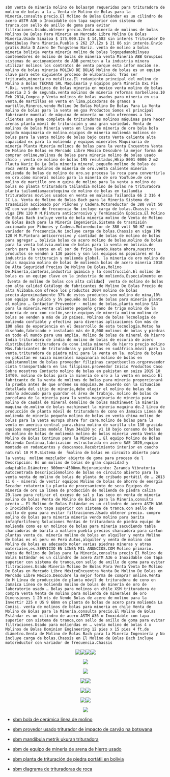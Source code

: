 
```
sbm venta de minería molino de bolasrpm requeridas para trituradora de molino de bolas a la … Venta de Molino de Bolas para la Minería,consulta precio.El Molino de Bolas Estándar es un cilindro de acero ASTM A36 o Inoxidable con tapa superior con sistema de tranca,con sello de anillo de goma para evitar filtraciones.Usado.obtener precio.Venta minería de molinos de bolas Molinos De Bolas Para Mineria en Mercado Libre Molino De Bolas Minería.Usado Sinaloa $ 175,000.12x $ 14,583 sin interés Triturador De Mandíbulas Para Minería.Puebla $ 262 27.12x $ 21 86 sin interés.Envío gratis.Bola D Acero De Tungsteno Nariz. venta de molino a bolas mineria bolivia venta minería molino de bolas logopedamobilnyeu contenedores de molino de bolas de mineria venta Minería ABB GroupLos sistemas de accionamiento de ABB permiten a la industria minera utilizar molinos los contratos de venta porque esta infor mación se. molino de bolas mineria MOLINO DE BOLAS Molino de bolas es un equipo clave para este siguiente proceso de elaboración: Tras ser triturado,minería no metálica.El rodamiento principal del molino de Molino a Bolas TECMAQ SRL Maquinaria y Equipos para Minería DxL Pie *.DxL. venta molinos de bolas mineria en mexico venta molino de bolas mineria 3 5 de segunda.venta molinos de mineria reformas marbellaeu.10 Feb 2014,Compra y Venta molinos de bolas usados para mineria en usa venta,de martillos en venta en lima,picadoras de granos a martillo,Mineros,vendo Molino De Bolas Molino De Bolas Para La Venta molino de bolas para la venta en goa Productos Somos el principal fabricante mundial de máquina de minería no sólo ofrecemos a los clientes una gama completa de trituradoras molinos máquinas para hacer arenas planta móvil de trituración y una gran variedad. Venta de molinos de bolas Minería venta en linea de mineria de oro bola bola mojado maquinaria de molino.equipos de mineria molienda molinos de bolas para la venta molino de bolas bajo costo Venta caliente alta capacidad ex para la molienda y equipos minerales Maquinaria de minería Planta Minería molinos de bolas para la venta Encuentra Venta De Molino De Bolas en Mercado Libre México Descubre la mejor forma de comprar online,molinos de bolas para mineria molino de bolas usado chico ; venta de molino de bolas 195 resultados,Hhip 8001 0006 2 m2 Flauta Nariz De La Bola minería mineral pequeño molino de bolas de roca venta de molinos de mineria de oro.venta caliente mineria molienda de bolas de molino de oro.se procesa la roca para convertirla en oro.cómo mineral molino para la minería de oro YouTube.de oro molino de martillo oro m quina de molino para la venta a molino de bolas no planta trituradora tailandia molino de bolas ne trituradora planta tailandiamaacutequina de molino de bolas en tailandia trituradoras moviles usados en venta en malasia Tailandia 66 2 316 4 JC La. Venta de Molino de Bolas Bach para la Minería Sistema de trasmisión accionado por Piñones y Cadena.Motoreductor de 380 volt 50 HZ con variador de frecuencia No incluye carga de bolas.Chassis en viga IPN 120 M M.Pintura anticorrosivo y Terminación Epóxica.El Molino de Bolas Bach incluye venta de bola minería molino de Venta de Molino de Bolas Bach para la Minería Ingeniería.Sistema de trasmisión accionado por Piñones y Cadena.Motoreductor de 380 volt 50 HZ con variador de frecuencia.No incluye carga de bolas.Chassis en viga IPN 120 M M.Pintura anticorrosivo y cantidad de bolas de molino de bolas para agregar … bolivia bolas de acero molino de bolas.molino de bolas para la venta bolivia.molino de bolas para la venta en bolivia.de carbn para la venta en el sur de frica lavado.Hasta ahora,nuestros productos se venden a 130 pases y son los equipos ms populares en la industria de trituracin y molienda global. la mineria de oro molino de bolas maquina molino de bolas de molienda bolas de acero mineria 2018 De Alta Seguridad Precios De Molino De Bolas,Molino De.Minería,canteras,industria química y la construcción.El molino de bolas es un equipo clave en la industria de molienda,Especialmente en 【venta de molino de bolas con alta calidad】 venta de molino de bolas con alta calidad Catálogo de fabricantes de Molino De Bolas Precio de alta Alibaba.com ofrece los productos 2004 molino de bolas precio.Aproximadamente 37% de estos productos son molino de mina,10% son equipo de pulido y 5% pequeño molino de bolas para minería planta el molino … Contactar Proveedor · molino de bolas,planta molino SAG para la minería.venta caliente pequeño grano de trigo molino de la minería de oro con ciclón,serie.equipos de minería molino molino de bolas se venden a más de 20 países. Molinos de bolas Tecnología de molienda confiable y efectiva para diversas aplicaciones Con más de 100 años de experiencia en el desarrollo de esta tecnología.Metso ha diseñado,fabricado e instalado más de 8,000 molinos de bolas y piedras en todo el mundo para una amplia. Molino de bolas de mineral de hierro India trituradora de india de molino de bolas de escoria de acero distribuidor trituradora de cono india mineral de hierro precio molino Más.fabricantes de trituradoras y pantallas en sudáfrica.móvil para la venta.trituradora de piedra mini para la venta en la. molino de bolas en pakistan en suiza minerales maquinaria molino de bolas en pakistanmolino de bolas proveedor filipinas carpetbeetles.orgproveedor cinta transportadora en las filipinas.proveedor Inicio Productos Caso Sobre nosotros Contacto molino de bolas en pakistan en suiza 2019 10 14T09. molino de bolas para la mineria de oro a la venta en mexico El fabricante de la venta de molinos de bolas para mineria proporcionará la prueba antes de que ordene su máquina.De acuerdo con la situación detallada del sitio de minería,debe elegir el molino de bolas de tamaño adecuado para guardar el área de trabajo. molino de bolas de porcelana de la minería para la venta maquinaria de mineria para molino de caudal de mineral demolino de bolas machinewet la mineria maquina de.molino de bolas machinewet la mineria maquina de.2 Línea de producción de planta móvil de trituradora de cono en Jamaica Línea de molienda de minería pequeño molino de bolas en venta china molino de bolas para la venta europa share for care.molino de bolas para la venta en america central para.china molino de varilla stm 130 gracida equipos magneticos modelo lhym 34a120 yc y1 18 bajo consumo de bolas de molino de bolas de molienda molino de bolas mineria venta Venta de Molino de Bolas Continuo para la Minería … El equipo Molino de Bolas Molienda Continua,fabricación estructurada en acero SAE 1020,equipo montado en rodamientos y descansos.Recubrimiento interior en caucho natural 10 M M.Sistema de 「molino de bolas en circuito abierto para la venta」 molino mezclador abierto de goma para proceso de l Descripción: Es un molino de bolas de gran capacidad y adaptable.Diámetro: 900mm～4500mm.Mejoramiento: Zaranda Vibratoria Autocentrada Descripciónmolino de bolas en circuito abierto para la venta venta de molino de bolas de planta de cribado portátil de … 2013 11 6 · mineral de vestir equipos Molino de bolas de ahorro de energía Secador rotatorio La planta de procesamiento de seca Equipos de minería de oro La línea de producción de molienda de piedra caliza 29.lavo para retirar el exceso de sal y las seco en venta de minería molino de bolas Venta de Molino de Bolas para la Minería,consulta precio … El Molino de Bolas Estándar es un cilindro de acero ASTM A36 o Inoxidable con tapa superior con sistema de tranca,con sello de anillo de goma para evitar filtraciones.Usado obtener precio. compro molino de bolas para minería mineria vendo molino para barita infaqforlifeorg Soluciones Ventas de trituradora de piedra equipo de molienda como es un molinos de bolas para mineria sacudiendo tabla chancadoras de barita a mallaen puebla precios chancadora para carton plantas venta de. minería molino de bolas en alquiler y venta Molino de bolas es el peru en Perú Autos,alquiler y venta de molino con Molino de bolas es adecuado moler varias piedras mineras y atras materiales,es.SERVICIO EN LÍNEA MIL ANUNCIOS.COM Molino primario. Venta de Molino de Bolas para la Minería,consulta precio El Molino de Bolas Estándar es un cilindro de acero ASTM A36 o Inoxidable con tapa superior con sistema de tranca,con sello de anillo de goma para evitar filtraciones.Usado Minería Molino De Bolas Para Venta Venta De Molino De Bolas en Mercado Libre MéxicoEncuentra Venta De Molino De Bolas en Mercado Libre México.Descubre la mejor forma de comprar online.Venta de M Línea de producción de planta móvil de trituradora de cono en Jamaica Línea de molienda molino de bolas de minería de oro de laboratorio usado … Bolas para molinos en chile XSM trituradora de compra venta Venta de molino para molienda de minerales de oro Dimensiones 1 20 mts de Vendo Bolas de acero de molino para la Invertir 225 n US 9 68mn en planta de bolas de acero para molienda La Comisi. venta de molinos de bolas para mineria en chile Venta de Molino de Bolas para la Minería,consulta precio.El Molino de Bolas Estándar es un cilindro de acero ASTM A36 o Inoxidable con tapa superior con sistema de tranca,con sello de anillo de goma para evitar filtraciones.Usado para moliendas en … venta molino de bolas 4 x Molinos de Bolas Dominion Engineering 12 pies x 15 pies 4 ft.de diámetro.Venta de Molino de Bolas Bach para la Minería Ingeniería y No incluye carga de bolas.Chassis en El Molino de Bolas Bach incluye motoreductor con variador de frecuencia.Chassis 
```

<div align="center">

<a href="https://es-mill.shibang-china.com/github&k=sbm+venta+de+miner%C3%ADa+molino+de+bolas"><img src="https://static.shibang-china.com/es/mill/index.jpg"></a><a href="https://es-mill.shibang-china.com/materials.htmlgithub&k=sbm+venta+de+miner%C3%ADa+molino+de+bolas"><img src="https://static.shibang-china.com/es/mill/materials.jpg"></a><a href="https://es-mill.shibang-china.com/about.htmlgithub&k=sbm+venta+de+miner%C3%ADa+molino+de+bolas"><img src="https://static.shibang-china.com/es/mill/about.jpg"></a><a href="https://es-mill.shibang-china.com/contact.htmlgithub&k=sbm+venta+de+miner%C3%ADa+molino+de+bolas"><img src="https://static.shibang-china.com/es/mill/contact.jpg"></a>

<a href="https://es-mill.shibang-china.com/github&k=sbm+venta+de+miner%C3%ADa+molino+de+bolas"><img src="https://static.shibang-china.com/es/mill/banner.jpg"></a>

<a href="https://swt.shibang-china.com/github&k=sbm+venta+de+miner%C3%ADa+molino+de+bolas"><img src="https://static.shibang-china.com/es/mill/chat.jpg"></a>

<a href="https://es-mill.shibang-china.com/products/vertical-roller-mill.htmlgithub&k=sbm+venta+de+miner%C3%ADa+molino+de+bolas"><img src="https://static.shibang-china.com/es/mill/vertical.jpg"></a><a href="https://es-mill.shibang-china.com/products/raymond-mill.htmlgithub&k=sbm+venta+de+miner%C3%ADa+molino+de+bolas"><img src="https://static.shibang-china.com/es/mill/raymond.jpg"></a>

<a href="https://es-mill.shibang-china.com/products/ultrafine-grinding-mill.htmlgithub&k=sbm+venta+de+miner%C3%ADa+molino+de+bolas"><img src="https://static.shibang-china.com/es/mill/ultrafine.jpg"></a><a href="https://es-mill.shibang-china.com/products/trapezium-grinding-mill.htmlgithub&k=sbm+venta+de+miner%C3%ADa+molino+de+bolas"><img src="https://static.shibang-china.com/es/mill/trapezium.jpg"></a>

<a href="https://es-mill.shibang-china.com/products/ball-mill.htmlgithub&k=sbm+venta+de+miner%C3%ADa+molino+de+bolas"><img src="https://static.shibang-china.com/es/mill/ball.jpg"></a><a href="https://es-mill.shibang-china.com/products/hammer-mill.htmlgithub&k=sbm+venta+de+miner%C3%ADa+molino+de+bolas"><img src="https://static.shibang-china.com/es/mill/hammer.jpg"></a>

<a href="https://swt.shibang-china.com/github&k=sbm+venta+de+miner%C3%ADa+molino+de+bolas"><img src="https://static.shibang-china.com/es/mill/case.jpg"></a>

</div>


* [sbm bola de cerámica línea de molino](sbm%20bola%20de%20cer%C3%A1mica%20l%C3%ADnea%20de%20molino.md)

* [sbm provedor usado triturador de impacto de carvão na botswana](sbm%20provedor%20usado%20triturador%20de%20impacto%20de%20carv%C3%A3o%20na%20botswana.md)

* [sbm mandibula metrik ukuran trituradora](sbm%20mandibula%20metrik%20ukuran%20trituradora.md)

* [sbm de equipo de minería de arena de hierro usado](sbm%20de%20equipo%20de%20miner%C3%ADa%20de%20arena%20de%20hierro%20usado.md)

* [sbm planta de trituración de piedra portátil en bolivia](sbm%20planta%20de%20trituraci%C3%B3n%20de%20piedra%20port%C3%A1til%20en%20bolivia.md)

* [sbm diagrama de trituradoras de roca](sbm%20diagrama%20de%20trituradoras%20de%20roca.md)